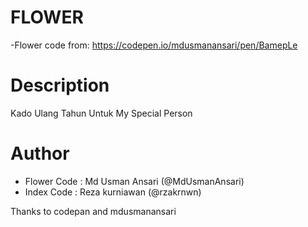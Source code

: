 # FLOWER
-Flower code from: https://codepen.io/mdusmanansari/pen/BamepLe


# Description
Kado Ulang Tahun Untuk My Special Person


# Author
- Flower Code : Md Usman Ansari (@MdUsmanAnsari)
- Index Code : Reza kurniawan (@rzakrnwn)

Thanks to codepan and mdusmanansari
